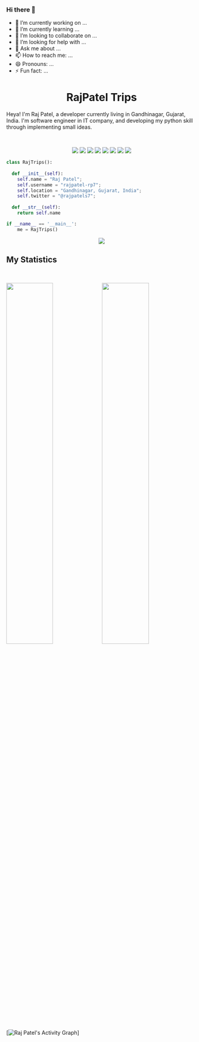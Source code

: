 ### Hi there 👋

<!--
**rajpatel-rp7/rajpatel-rp7** is a ✨ _special_ ✨ repository because its `README.md` (this file) appears on your GitHub profile.

Here are some ideas to get you started:
-->
- 🔭 I’m currently working on ...
- 🌱 I’m currently learning ...
- 👯 I’m looking to collaborate on ...
- 🤔 I’m looking for help with ...
- 💬 Ask me about ...
- 📫 How to reach me: ...
- 😄 Pronouns: ...
- ⚡ Fun fact: ...



<h1 align="center">
  <b>RajPatel Trips</b>
</h1>

Heya! I'm Raj Patel, a developer currently living in Gandhinagar, Gujarat, India. I'm software engineer in IT company, 
and developing my python skill through implementing small ideas.

<br>

<p>
<div align="center">
  <img src="https://img.shields.io/badge/-Python-98b982?style=for-the-badge&logo=python&logoColor=98b982&labelColor=282828">
  <img src="https://img.shields.io/badge/-Docker-0db7ed?style=for-the-badge&logo=docker&logoColor=0db7ed&labelColor=384d54">
  <img src="https://img.shields.io/badge/-Javascript-f7df1e?style=for-the-badge&logo=javascript&logoColor=f7df1e&labelColor=384d54">
  <img src="https://img.shields.io/badge/-Javascript-092e20?style=for-the-badge&logo=django&logoColor=092e20&labelColor=FFFFFF">
  <img src="https://img.shields.io/badge/-GitLab-fc6d26?style=for-the-badge&logo=gitlab&logoColor=fc6d26&labelColor=554488">
  <img src="https://img.shields.io/badge/-GitHub-333?style=for-the-badge&logo=github&logoColor=fafafa&labelColor=333">
  <img src="https://img.shields.io/badge/-HTML-c58545?style=for-the-badge&logo=html5&logoColor=c58545&labelColor=282828">
  <img src="https://img.shields.io/badge/-CSS-d1a01f?style=for-the-badge&logo=css3&logoColor=d1a01f&labelColor=282828">
</div>
</p>

```python
class RajTrips():
    
  def __init__(self):
    self.name = "Raj Patel";
    self.username = "rajpatel-rp7";
    self.location = "Gandhinagar, Gujarat, India";
    self.twitter = "@rajpatels7";
  
  def __str__(self):
    return self.name

if __name__ == '__main__':
    me = RajTrips()
```

<div align="center">
  <a href="https://open.spotify.com/user/6s6pbtefezpookh8gwnkko15v">
    <img src="https://readme-spotify-tingz.vercel.app/api/now-playing">
  </a>
</div>

<!--
<div align="center">
  <a href="https://open.spotify.com/user/6s6pbtefezpookh8gwnkko15v">
    <img src="https://spotify-readme-theta-virid.vercel.app/api?scan=true&theme=dark" width="240px">
  </a>
</div>
-->

## My Statistics

<br/>
<p align="left">
  <img width="49.5%" src="https://github-readme-stats.vercel.app/api?username=abhigyantrips&show_icons=true&theme=gruvbox&hide_border=true" />
    <img width="49.5%" src="https://github-readme-streak-stats.herokuapp.com/?user=abhigyantrips&theme=gruvbox&hide_border=true" />
</p>
<br>

[![Raj Patel's Activity Graph](https://activity-graph.herokuapp.com/graph?username=rajpatel&custom_title=Raj%20Patel's%20Contribution%20Graph&theme=gruvbox&bg_color=282828&hide_border=true&line=d1a01f&point=c58545)]




